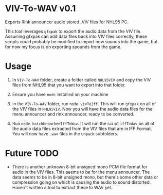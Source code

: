 # VIV-To-WAV v0.1
Exports Rink announcer audio stored .VIV files for NHL95 PC.

This tool leverages `gfxpak` to export the audio data from the VIV file. Assuming gfxpak can add data files back into VIV files correctly, these scripts could probably be modified to import new sounds into the game, but for now my focus is on exporting spounds from the game.

# Usage
1. In `VIV-To-WAV` folder, create a folder called `NHL95VIV` and copy the VIV files from NHL95 that you want to export into that folder.

2. Ensure you have `node` installed on your machine

3. In the `VIV-To-WAV` folder, run `node vivToIff`. This will run `gfxpak` on all of the VIV files in `NHL95VIV`. Now you will have the audio data files for the menu announcer and rink announcer, ready to be converted.

4. Run `node batchUnpackedIffToWav`. It will run the script `iffToWav` on all of the audio data files extracted from the VIV files that are in IFF Format. You will now have `.wav` files in the `Unpack` subfolders.

# Future TODO
- There is another unknown 8-bit unsigned mono PCM file format for audio in the VIV files. This seems to be for the menu announcer. The data seems to be in 8-bit unsigned mono, but there's some other data or compression going on which is causing the audio to sound distorted. Haven't written a tool to extract these to WAV yet.